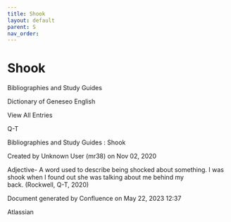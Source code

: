 ```yaml
---
title: Shook
layout: default
parent: S
nav_order:
---
```


# Shook

Bibliographies and Study Guides

Dictionary of Geneseo English

View All Entries

Q-T

Bibliographies and Study Guides : Shook

Created by  Unknown User (mr38) on Nov 02, 2020

Adjective- A word used to describe being shocked about something. I was shook when I found out she was talking about me behind my back. (Rockwell, Q-T, 2020)

Document generated by Confluence on May 22, 2023 12:37

Atlassian
